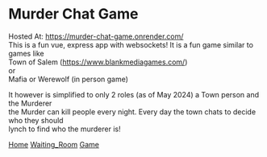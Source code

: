 # Murder Chat Game 
Hosted At: https://murder-chat-game.onrender.com/  
This is a fun vue, express app with websockets! It is a fun game similar to games like  
Town of Salem (https://www.blankmediagames.com/)  
or  
Mafia or Werewolf (in person game)  
  
It however is simplified to only 2 roles (as of May 2024) a Town person and the Murderer  
the Murder can kill people every night. Every day the town chats to decide who they should  
lynch to find who the murderer is!  

[Home](./images/murderHome.png)
[Waiting_Room](./images/murderWait.png)
[Game](./images/murderGame.png)

